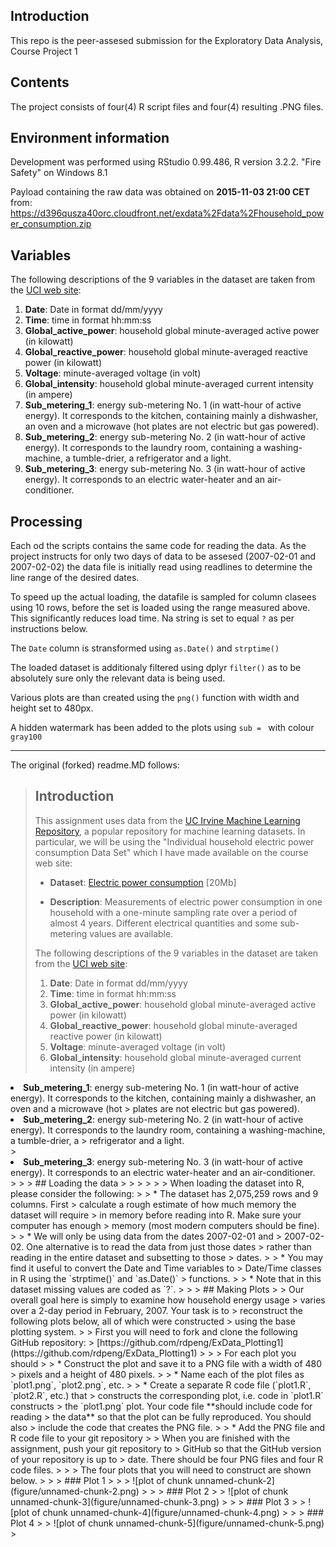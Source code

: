 ## Introduction

This repo is the peer-assesed submission for the Exploratory Data Analysis, Course Project 1

## Contents

The project consists of four(4) R script files and four(4) resulting .PNG files.

## Environment information

Development was performed using RStudio 0.99.486, R version 3.2.2. "Fire Safety" on Windows 8.1

Payload containing the raw data was obtained on **2015-11-03 21:00 CET** from:   
https://d396qusza40orc.cloudfront.net/exdata%2Fdata%2Fhousehold_power_consumption.zip

## Variables

The following descriptions of the 9 variables in the dataset are taken
from
the <a href="https://archive.ics.uci.edu/ml/datasets/Individual+household+electric+power+consumption">UCI
web site</a>:

<ol>
<li><b>Date</b>: Date in format dd/mm/yyyy </li>
<li><b>Time</b>: time in format hh:mm:ss </li>
<li><b>Global_active_power</b>: household global minute-averaged active power (in kilowatt) </li>
<li><b>Global_reactive_power</b>: household global minute-averaged reactive power (in kilowatt) </li>
<li><b>Voltage</b>: minute-averaged voltage (in volt) </li>
<li><b>Global_intensity</b>: household global minute-averaged current intensity (in ampere) </li>
<li><b>Sub_metering_1</b>: energy sub-metering No. 1 (in watt-hour of active energy). It corresponds to the kitchen, containing mainly a dishwasher, an oven and a microwave (hot plates are not electric but gas powered). </li>
<li><b>Sub_metering_2</b>: energy sub-metering No. 2 (in watt-hour of active energy). It corresponds to the laundry room, containing a washing-machine, a tumble-drier, a refrigerator and a light. </li>
<li><b>Sub_metering_3</b>: energy sub-metering No. 3 (in watt-hour of active energy). It corresponds to an electric water-heater and an air-conditioner.</li>
</ol>


## Processing

Each od the scripts contains the same code for reading the data. As the project instructs for only two days of data to be assesed (2007-02-01 and 2007-02-02) the data file is initially read using readlines to determine the line range of the desired dates.

To speed up the actual loading, the datafile is sampled for column clasees using 10 rows, before the set is loaded using the range measured above. This significantly reduces load time. Na string is set to equal `?` as per instructions below.

The `Date` column is stransformed using `as.Date()` and `strptime()`

The loaded dataset is additionaly filtered using dplyr `filter()` as to be absolutely sure only the relevant data is being used.

Various plots are than created using the `png()` function with width and height set to 480px.

A hidden watermark has been added to the plots using `sub = ` with colour `gray100`


---
The original (forked) readme.MD follows:
>
>## Introduction
>
> This assignment uses data from
> the <a href="http://archive.ics.uci.edu/ml/">UC Irvine Machine
> Learning Repository</a>, a popular repository for machine learning
> datasets. In particular, we will be using the "Individual household
> electric power consumption Data Set" which I have made available on
> the course web site:
> 
> 
> * <b>Dataset</b>: <a href="https://d396qusza40orc.cloudfront.net/exdata%2Fdata%2Fhousehold_power_consumption.zip">Electric power consumption</a> [20Mb]
> 
> * <b>Description</b>: Measurements of electric power consumption in
> one household with a one-minute sampling rate over a period of almost
> 4 years. Different electrical quantities and some sub-metering values
> are available.
> 
> 
> The following descriptions of the 9 variables in the dataset are taken
> from
> the <a href="https://archive.ics.uci.edu/ml/datasets/Individual+household+electric+power+consumption">UCI
> web site</a>:
> 
> <ol>
> <li><b>Date</b>: Date in format dd/mm/yyyy </li>
> <li><b>Time</b>: time in format hh:mm:ss </li>
> <li><b>Global_active_power</b>: household global minute-averaged active power (in kilowatt) </li>
> <li><b>Global_reactive_power</b>: household global minute-averaged reactive power (in kilowatt) </li>
> <li><b>Voltage</b>: minute-averaged voltage (in volt) </li>
> <li><b>Global_intensity</b>: household global minute-averaged current intensity (in ampere) </li>
<li><b>Sub_metering_1</b>: energy sub-metering No. 1 (in watt-hour of active energy). It corresponds to the kitchen, containing mainly a dishwasher, an oven and a microwave (hot > plates are not electric but gas powered). </li>
<li><b>Sub_metering_2</b>: energy sub-metering No. 2 (in watt-hour of active energy). It corresponds to the laundry room, containing a washing-machine, a tumble-drier, a > refrigerator and a light. </li>
> <li><b>Sub_metering_3</b>: energy sub-metering No. 3 (in watt-hour of active energy). It corresponds to an electric water-heater and an air-conditioner.</li>
> </ol>
> 
> ## Loading the data
> 
> 
> 
> 
> 
> When loading the dataset into R, please consider the following:
> 
> * The dataset has 2,075,259 rows and 9 columns. First
> calculate a rough estimate of how much memory the dataset will require
> in memory before reading into R. Make sure your computer has enough
> memory (most modern computers should be fine).
> 
> * We will only be using data from the dates 2007-02-01 and
> 2007-02-02. One alternative is to read the data from just those dates
> rather than reading in the entire dataset and subsetting to those
> dates.
> 
> * You may find it useful to convert the Date and Time variables to
> Date/Time classes in R using the `strptime()` and `as.Date()`
> functions.
> 
> * Note that in this dataset missing values are coded as `?`.
> 
> 
> ## Making Plots
> 
> Our overall goal here is simply to examine how household energy usage
> varies over a 2-day period in February, 2007. Your task is to
> reconstruct the following plots below, all of which were constructed
> using the base plotting system.
> 
> First you will need to fork and clone the following GitHub repository:
> [https://github.com/rdpeng/ExData_Plotting1](https://github.com/rdpeng/ExData_Plotting1)
> 
> 
> For each plot you should
> 
> * Construct the plot and save it to a PNG file with a width of 480
> pixels and a height of 480 pixels.
> 
> * Name each of the plot files as `plot1.png`, `plot2.png`, etc.
> 
> * Create a separate R code file (`plot1.R`, `plot2.R`, etc.) that
> constructs the corresponding plot, i.e. code in `plot1.R` constructs
> the `plot1.png` plot. Your code file **should include code for reading
> the data** so that the plot can be fully reproduced. You should also
> include the code that creates the PNG file.
> 
> * Add the PNG file and R code file to your git repository
> 
> When you are finished with the assignment, push your git repository to
> GitHub so that the GitHub version of your repository is up to
> date. There should be four PNG files and four R code files.
> 
> 
> The four plots that you will need to construct are shown below. 
> 
> 
> ### Plot 1
> 
> 
> ![plot of chunk unnamed-chunk-2](figure/unnamed-chunk-2.png) 
> 
> 
> ### Plot 2
> 
> ![plot of chunk unnamed-chunk-3](figure/unnamed-chunk-3.png) 
> 
> 
> ### Plot 3
> 
> ![plot of chunk unnamed-chunk-4](figure/unnamed-chunk-4.png) 
> 
> 
> ### Plot 4
> 
> ![plot of chunk unnamed-chunk-5](figure/unnamed-chunk-5.png) 
> 
